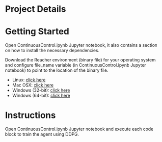 # Project Details

# Getting Started

Open ContinuousControl.ipynb Jupyter notebook, it also contains a section on how to install the necessary dependencies.

Download the Reacher environment (binary file) for your operating system and configure file_name variable (in ContinuousControl.ipynb Jupyter notebook) to point to the location of the binary file.

* Linux: [click here](https://s3-us-west-1.amazonaws.com/udacity-drlnd/P2/Reacher/one_agent/Reacher_Linux.zip)
* Mac OSX: [click here](https://s3-us-west-1.amazonaws.com/udacity-drlnd/P2/Reacher/one_agent/Reacher.app.zip)
* Windows (32-bit): [click here](https://s3-us-west-1.amazonaws.com/udacity-drlnd/P2/Reacher/one_agent/Reacher_Windows_x86.zip)
* Windows (64-bit): [click here](https://s3-us-west-1.amazonaws.com/udacity-drlnd/P2/Reacher/one_agent/Reacher_Windows_x86_64.zip)

# Instructions

Open ContinuousControl.ipynb Jupyter notebook and execute each code block to train the agent using DDPG.

